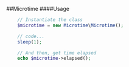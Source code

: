 ##Microtime
####Usage


```php
    // Instantiate the class
    $microtime = new Microtime\Microtime();

    // code...
    sleep(1);

    // And then, get time elapsed
    echo $microtime->elapsed();
```
